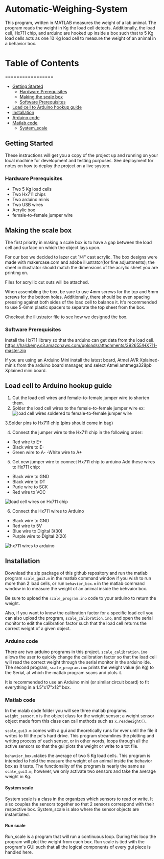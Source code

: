 # Automatic-Weighing-System

This program, written in MATLAB measures the weight of a lab animal. The program reads the weight in Kg the load cell detects. Additionally, the load cell, Hx711 chip, and arduino are hooked up inside a box such that to 5 Kg load cells acts as one 10 Kg load cell to measure the weight of an animal in a behavior box.

# Table of Contents  
=================
* [Getting Started](#getting-started)  
  * [Hardware Prerequisites](#hardware-prerequisites)  
  * [Making the scale box](#making-the-scale-box)
  * [Software Prerequisites](#software-prerequisites)
* [Load cell to Arduino hookup guide](#load-cell-to-arduino-hookup-guide)
* [Installation](#installation)
* [Arduino code](#arduino-code)
* [Matlab code](#matlab-code)
  * [System_scale](#system-scale)

## Getting Started

These instructions will get you a copy of the project up and running on your local machine for development and testing purposes. See deployment for notes on how to deploy the project on a live system.

### Hardware Prerequisites

- Two 5 Kg load cells
- Two Hx711 chips
- Two arduino minis
- Two USB wires
- Acrylic box
- female-to-female jumper wire

##    Making the scale box

The first priority in making a scale box is to have a gap between the load cell and surface on which the object lays upon.

For our box we decided to lazer cut 1/4" cast acrylic. The box designs were made with makercase.com and adobe illustrator(for fine adjustments); the sheet in illustrator should match the dimensions of the acrylic sheet you are printing on. 

Files for acryilic cut outs will be attached. 

When assembling the box, be sure to use 4mm screws for the top and 5mm screws for the bottom holes. Additionally, there should be even spacing pressing against both sides of the load cell to balance it. It's recommended to use  5-6mm plastic spacers to separate the top sheet from the box. 

Checkout the illustrator file to see how we designed the box. 

### Software Prerequisites

Install the Hx711 library so that the arduino can get data from the load cell. https://halckemy.s3.amazonaws.com/uploads/attachments/392655/HX711-master.zip

If you are using an Arduino Mini install the latest board, Atmel AVR Xplained-minis from the arduino board manager, and select Atmel amtmega328pb Xplained mini board. 

## Load cell to Arduino hookup guide

1. Cut the load cell wires and female-to-female jumper wire to shorten them.
2. Solder the load cell wires to the female-to-female jumper wire
  ex: ![load cell wires soldered to female-to-female jumper wire](https://github.com/oliverc1623/Automatic-Weighing-System/blob/master/load_cell_solder_wire.jpg)
  
3.Solder pins to Hx711 chip (pins should come in bag)

4. Connect the jumper wire to the Hx711 chip in the following order:

- Red wire to E+
- Black wire to E-
- Green wire to A-
-White wire to A+

5. Get new jumper wire to connect Hx711 chip to arduino
 Add these wires to Hx711 chip: 
 
- Black wire to GND
- Black wire to DT
- Purle wire to SCK
- Red wire to VOC

![load cell wires on Hx711 chip](https://github.com/oliverc1623/Automatic-Weighing-System/blob/master/hx711_closeup.jpg)

6. Connect the Hx711 wires to Arduino

- Black wire to GND
- Red wire to 5V
- Blue wire to Digital 3(30)
- Purple wire to Digital 2(20)

![hx711 wires to arduino](https://github.com/oliverc1623/Automatic-Weighing-System/blob/master/arduino_closeup.jpg)

## Installation

Download the zip package of this github repository and run the matlab program `scale_gui3.m` in the matlab command window if you wish to run more than 2 load cells, or run `behavior_box.m` in the matlab command window in to measure the weight of an animal inside the behvaior box.

Be sure to upload the `scale_program.ino` code to your arduino to return the weight. 

Also, if you want to know the calibration factor for a specific load cell you can also upload the program, `scale_calibration.ino`, and open the serial monitor to edit the calibration factor such that the load cell returns the correct weight of a given object.

### Arduino code

There are two arduino programs in this project. `scale_calibration.ino` allows the user to quickly change the calibration factor so that the load cell will read the correct weight through the serial monitor in the arduino ide. The second program, `scale_program.ino` prints the weight value (in Kg) to the Serial, at which the matlab program scans and plots it.

It is recommended to use an Arduino mini (or similar circuit board) to fit everything in a 1.5"x17"x12" box. 

### Matlab code

In the malab code folder you will see three matlab programs. `weight_sensor.m` is the object class for the weight sensor; a weight sensor object made from this class can call methods such as `x.readWeight()`.

`scale_gui3.m` comes with a gui and theoretically runs for ever until the file it writes to fill the pc's hard drive. This program streamlines the plotting and writing process of each sensor, or in other words, loops through all the active sensors so that the gui plots the weight or write to a txt file. 

`behavior_box.m`takes the average of two 5 Kg load cells. This program is intended to hold the measure the weight of an animal inside the behavior box as it tests. The functionality of the program is nearly the same as `scale_gui3.m`, however, we only activate two sensors and take the average weight in Kg. 

#### System scale

System scale is a class in the organizes which sensors to read or write. It also couples the sensors together so that 2 sensors correspond with their respective box. System_scale is also where the sensor objects are instantiated. 

#### Run scale

Run_scale is a program that will run a continuous loop. During this loop the program will plot the weight from each box. Run scale is tied with the program's GUI such that all the logical components of every gui piece is handled here. 

